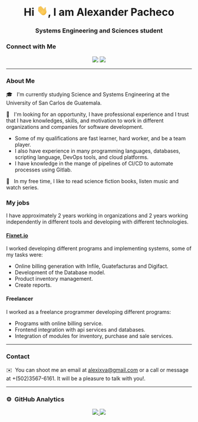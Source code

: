 <h1 align="center">Hi <img src="https://raw.githubusercontent.com/ABSphreak/ABSphreak/master/gifs/Hi.gif" width="30px">, I am Alexander Pacheco </h1>
<h3 align="center">Systems Engineering and Sciences student</h3>


### Connect with Me

<p align="center">
<a href="https://www.linkedin.com/in/alexander-pacheco-224178209/"><img src="https://img.shields.io/badge/-Alexander%20Pacheco%20-0077B5?style=flat&logo=Linkedin&logoColor=white"/></a>
<a href="mailto:alexixva@gmail.com"><img src="https://img.shields.io/badge/-alexixva@gmail.com-D14836?style=flat&logo=Gmail&logoColor=white"/></a>
</p>
<hr>

### About Me

🎓 &nbsp; I'm currently studying Science and Systems Engineering at the University of San Carlos de Guatemala.

🌱 &nbsp; I'm looking for an opportunity, I have professional experience and I trust that I have knowledges, skills, and motivation to work in different organizations and companies for software development.

- Some of my qualifications are fast learner, hard worker, and be a team player. 
- I also have experience in many programming languages, databases, scripting language, DevOps tools, and cloud platforms.
- I have knowledge in the mange of pipelines of CI/CD to automate processes using Gitlab.

👀 &nbsp; In my free time, I like to read science fiction books, listen music and watch series.

### My jobs
I have approximately 2 years working in organizations and 2 years working independently in different tools and developing with different technologies.

#### [Fixnet.io](https://fixnet.io/)
I worked developing different programs and implementing systems, some of my tasks were:
- Online billing generation with Infile, Guatefacturas and Digifact.
- Development of the Database model.
- Product inventory management.
- Create reports.

#### Freelancer
I worked as a freelance programmer developing different programs:
- Programs with online billing service.
- Frontend integration with api services and databases.
- Integration of modules for inventory, purchase and sale services.

<hr>

### Contact
✉️  &nbsp;You can shoot me an email at alexixva@gmail.com or a call or message at +(502)3567-6161. It will be a pleasure to talk with you!.
<hr>


### ⚙️ &nbsp;GitHub Analytics

<p align="center">

<a href="https://github.com/AlexanderPacheco">
  <img height="180em" src="https://github-readme-stats-eight-theta.vercel.app/api?username=AlexanderPacheco&show_icons=true&theme=algolia&include_all_commits=true&count_private=true"/>
  <img height="180em" src="https://github-readme-stats-eight-theta.vercel.app/api/top-langs/?username=AlexanderPacheco&layout=compact&langs_count=8&theme=algolia"/>
</a>
</p>
